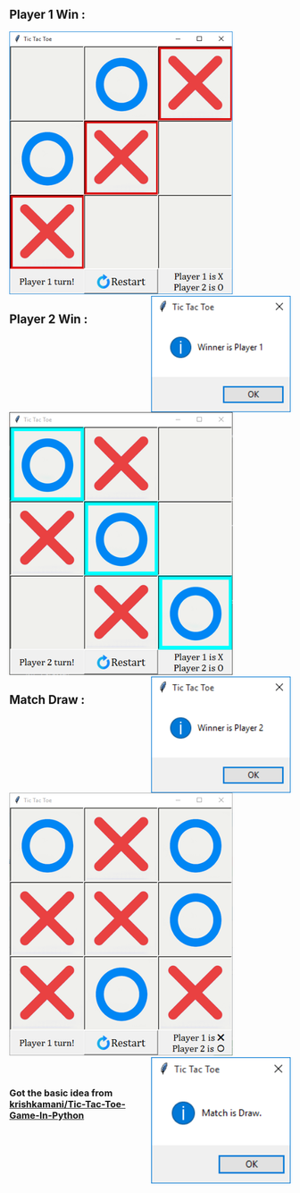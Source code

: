 ## Player 1 Win :
<img src='https://github.com/GH0STH4CKER/TicTacToe_Python/blob/main/images/player1_won_board.png' width='400'/></div><img src='https://github.com/GH0STH4CKER/TicTacToe_Python/blob/main/images/player1_won_msgbox.png' align='right' width='250'/>
</br>
## Player 2 Win :
<img src='https://github.com/GH0STH4CKER/TicTacToe_Python/blob/main/images/player2_won_board.png' width='400'><img src='https://github.com/GH0STH4CKER/TicTacToe_Python/blob/main/images/player2_won_msgbox.png' align='right' width='250'>
</br>
## Match Draw :
<img src='https://github.com/GH0STH4CKER/TicTacToe_Python/blob/main/images/match_draw_board.png' width='400'><img src='https://github.com/GH0STH4CKER/TicTacToe_Python/blob/main/images/match_draw_msgbox.png' align='right' width='250'>

</br>
<h3>Got the basic idea from <a href='https://github.com/krishkamani/Tic-Tac-Toe-Game-In-Python' alt='github'>krishkamani/Tic-Tac-Toe-Game-In-Python</a></h3>
